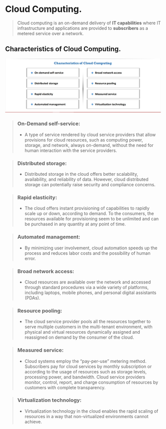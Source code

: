 # Cloud Computing. 

> Cloud computing is an on-demand delivery of **IT capabilities** where IT infrastructure and applications are provided to **subscribers** as a metered service over a network. 


## Characteristics of Cloud Computing.  


![Chacteristics of Cloud Computing](/Cloud-Computing/Characteristics-of-Cloud-Computing.png)  


> ### On-Demand self-service: 
> 
> - A type of service rendered by cloud service providers that allow provisions for cloud resources, such as computing power, storage, and network, always on-demand, without the need for human interaction with the service providers. 


> ### Distributed storage: 
>
> - Distributed storage in the cloud offers better scalability, availability, and reliability of data. However, cloud distributed storage can potentially raise security and compliance concerns.  


> ### Rapid elasticity: 
>
> - The cloud offers instant provisioning of capabilities to rapidly scale up or down, according to demand. To the consumers, the resources available for provisioning seem to be unlimited and can be purchased in any quantity at any point of time.  

> ### Automated management: 
>
> - By minimizing user involvement, cloud automation speeds up the process and reduces labor costs and the possibility of human error.  

> ### Broad network access: 
>
> - Cloud resources are available over the network and accessed through standard procedures via a wide variety of platforms, including laptops, mobile phones, and personal digital assistants (PDAs).  

> ### Resource pooling: 
>
> - The cloud service provider pools all the resources together to serve multiple customers in the multi-tenant environment, with physical and virtual resources dynamically assigned and reassigned on demand by the consumer of the cloud.  

> ### Measured service: 
>
> - Cloud systems employ the “pay-per-use” metering method. Subscribers pay for cloud services by monthly subscription or according to the usage of resources such as storage levels, processing power, and bandwidth. Cloud service providers monitor, control, report, and charge consumption of resources by customers with complete transparency.  

> ### Virtualization technology: 
>
> - Virtualization technology in the cloud enables the rapid scaling of resources in a way that non-virtualized environments cannot achieve.  


